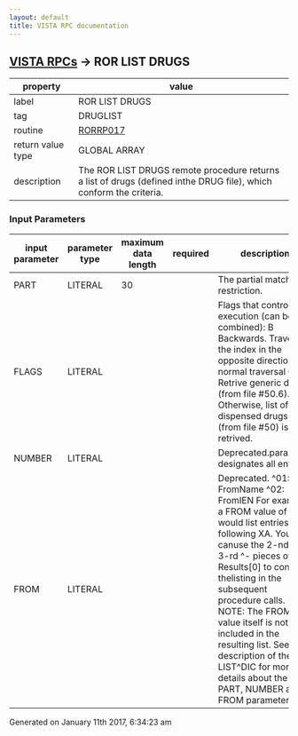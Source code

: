 ```yaml
---
layout: default
title: VISTA RPC documentation
---
```




## [VISTA RPCs](TableOfContent.md) &#8594; ROR LIST DRUGS 

 property | value 
--- | --- 
 label | ROR LIST DRUGS
 tag | DRUGLIST
 routine | [RORRP017](http://code.osehra.org/dox/Routine_RORRP017_source.html)
 return value type | GLOBAL ARRAY
 description | The ROR LIST DRUGS remote procedure returns a list of drugs (defined inthe DRUG file), which conform the criteria.

### Input Parameters

| input parameter | parameter type | maximum data length | required | description | 
| --- | --- | --- | --- | --- | 
| PART | LITERAL | 30 |  | The partial match restriction. | 
| FLAGS | LITERAL |  |  | Flags that control the execution (can be combined):   B  Backwards. Traverses the index in the opposite     direction of normal traversal   G  Retrive generic drugs (from file #50.6).     Otherwise, list of dispensed drugs (from     file #50) is retrived. | 
| NUMBER | LITERAL |  |  | Deprecated.parameter designates all entries. | 
| FROM | LITERAL |  |  | Deprecated.   ^01: FromName   ^02: FromIEN   For example, a FROM value of \XA\ would list entries following XA. You canuse the 2-nd and 3-rd \^\- pieces of the Results[0] to continue thelisting in the subsequent procedure calls.   NOTE: The FROM value itself is not included in the      resulting list.   See description of the LIST^DIC for more details about the PART, NUMBER and FROM parameters. | 




Generated on January 11th 2017, 6:34:23 am
